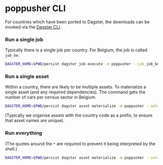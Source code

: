 # poppusher CLI

For countries which have been ported to Dagster, the downloads can be invoked
via the [Dagster CLI](https://docs.dagster.io/_apidocs/cli).

### Run a single job

Typically there is a single job per country. For Belgium, the job is called
`job_be`:

```bash
DAGSTER_HOME=$PWD/persist dagster job execute -m poppusher --job job_be
```

### Run a single asset

Within a country, there are likely to be multiple assets. To materialize a
single asset (and any required dependencies). The command gets the number of
cars per census sector in Belgium.

```bash
DAGSTER_HOME=$PWD/persist dagster asset materialize -m poppusher --select be/get_car_per_sector
```

(Typically we organise assets with the country code as a prefix, to ensure that
asset names are unique).

### Run everything

(The quotes around the `*` are required to prevent it being interpreted by the
shell.)

```bash
DAGSTER_HOME=$PWD/persist dagster asset materialize -m poppusher --select "*"
```
